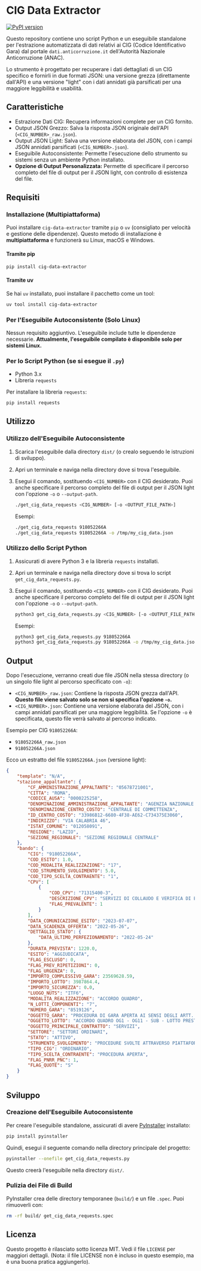 # CIG Data Extractor

[![PyPI version](https://badge.fury.io/py/cig-data-extractor.svg)](https://badge.fury.io/py/cig-data-extractor)

Questo repository contiene uno script Python e un eseguibile standalone per l'estrazione automatizzata di dati relativi ai CIG (Codice Identificativo Gara) dal portale `dati.anticorruzione.it` dell'Autorità Nazionale Anticorruzione (ANAC).

Lo strumento è progettato per recuperare i dati dettagliati di un CIG specifico e fornirli in due formati JSON: una versione grezza (direttamente dall'API) e una versione "light" con i dati annidati già parsificati per una maggiore leggibilità e usabilità.

## Caratteristiche

* Estrazione Dati CIG: Recupera informazioni complete per un CIG fornito.
* Output JSON Grezzo: Salva la risposta JSON originale dell'API (`<CIG_NUMBER>_raw.json`).
* Output JSON Light: Salva una versione elaborata del JSON, con i campi JSON annidati parsificati (`<CIG_NUMBER>.json`).
* Eseguibile Autoconsistente: Permette l'esecuzione dello strumento su sistemi senza un ambiente Python installato.
* **Opzione di Output Personalizzata:** Permette di specificare il percorso completo del file di output per il JSON light, con controllo di esistenza del file.

## Requisiti

### Installazione (Multipiattaforma)

Puoi installare `cig-data-extractor` tramite `pip` o `uv` (consigliato per velocità e gestione delle dipendenze). Questo metodo di installazione è **multipiattaforma** e funzionerà su Linux, macOS e Windows.

#### Tramite pip

```bash
pip install cig-data-extractor
```

#### Tramite uv

Se hai `uv` installato, puoi installare il pacchetto come un tool:

```bash
uv tool install cig-data-extractor
```

### Per l'Eseguibile Autoconsistente (Solo Linux)

Nessun requisito aggiuntivo. L'eseguibile include tutte le dipendenze necessarie. **Attualmente, l'eseguibile compilato è disponibile solo per sistemi Linux.**

### Per lo Script Python (se si esegue il `.py`)

* Python 3.x
* Libreria `requests`

Per installare la libreria `requests`:

```bash
pip install requests
```

## Utilizzo

### Utilizzo dell'Eseguibile Autoconsistente

1. Scarica l'eseguibile dalla directory `dist/` (o crealo seguendo le istruzioni di sviluppo).
2. Apri un terminale e naviga nella directory dove si trova l'eseguibile.
3. Esegui il comando, sostituendo `<CIG_NUMBER>` con il CIG desiderato. Puoi anche specificare il percorso completo del file di output per il JSON light con l'opzione `-o` o `--output-path`.

    ```bash
    ./get_cig_data_requests <CIG_NUMBER> [-o <OUTPUT_FILE_PATH>]
    ```

    Esempi:
    ```bash
    ./get_cig_data_requests 918052266A
    ./get_cig_data_requests 918052266A -o /tmp/my_cig_data.json
    ```

### Utilizzo dello Script Python

1. Assicurati di avere Python 3 e la libreria `requests` installati.
2. Apri un terminale e naviga nella directory dove si trova lo script `get_cig_data_requests.py`.
3. Esegui il comando, sostituendo `<CIG_NUMBER>` con il CIG desiderato. Puoi anche specificare il percorso completo del file di output per il JSON light con l'opzione `-o` o `--output-path`.

    ```bash
    python3 get_cig_data_requests.py <CIG_NUMBER> [-o <OUTPUT_FILE_PATH>]
    ```

    Esempi:

    ```bash
    python3 get_cig_data_requests.py 918052266A
    python3 get_cig_data_requests.py 918052266A -o /tmp/my_cig_data.json
    ```

## Output

Dopo l'esecuzione, verranno creati due file JSON nella stessa directory (o un singolo file light al percorso specificato con `-o`):

* `<CIG_NUMBER>_raw.json`: Contiene la risposta JSON grezza dall'API. **Questo file viene salvato solo se non si specifica l'opzione `-o`.**
* `<CIG_NUMBER>.json`: Contiene una versione elaborata del JSON, con i campi annidati parsificati per una maggiore leggibilità. Se l'opzione `-o` è specificata, questo file verrà salvato al percorso indicato.

Esempio per CIG `918052266A`:

* `918052266A_raw.json`
* `918052266A.json`

Ecco un estratto del file `918052266A.json` (versione light):

```json
{
    "template": "N/A",
    "stazione_appaltante": {
        "CF_AMMINISTRAZIONE_APPALTANTE": "05678721001",
        "CITTA": "ROMA",
        "CODICE_AUSA": "0000225258",
        "DENOMINAZIONE_AMMINISTRAZIONE_APPALTANTE": "AGENZIA NAZIONALE PER L ATTRAZIONE DEGLI INVESTIMENTI E LO SVILUPPO D IMPRESA S.P.A.",
        "DENOMINAZIONE_CENTRO_COSTO": "CENTRALE DI COMMITTENZA",
        "ID_CENTRO_COSTO": "33986B12-6680-4F38-AE62-C734375E3060",
        "INDIRIZZO": "VIA CALABRIA 46",
        "ISTAT_COMUNE": "012058091",
        "REGIONE": "LAZIO",
        "SEZIONE_REGIONALE": "SEZIONE REGIONALE CENTRALE"
    },
    "bando": {
        "CIG": "918052266A",
        "COD_ESITO": 1.0,
        "COD_MODALITA_REALIZZAZIONE": "17",
        "COD_STRUMENTO_SVOLGIMENTO": 5.0,
        "COD_TIPO_SCELTA_CONTRAENTE": "1",
        "CPV": [
            {
                "COD_CPV": "71315400-3",
                "DESCRIZIONE_CPV": "SERVIZI DI COLLAUDO E VERIFICA DI EDIFICI",
                "FLAG_PREVALENTE": 1
            }
        ],
        "DATA_COMUNICAZIONE_ESITO": "2023-07-07",
        "DATA_SCADENZA_OFFERTA": "2022-05-26",
        "DETTAGLIO_STATO": {
            "DATA_ULTIMO_PERFEZIONAMENTO": "2022-05-24"
        },
        "DURATA_PREVISTA": 1220.0,
        "ESITO": "AGGIUDICATA",
        "FLAG_ESCLUSO": 0,
        "FLAG_PREV_RIPETIZIONI": 0,
        "FLAG_URGENZA": 0,
        "IMPORTO_COMPLESSIVO_GARA": 23569628.59,
        "IMPORTO_LOTTO": 3987864.4,
        "IMPORTO_SICUREZZA": 0.0,
        "LUOGO_NUTS": "ITF6",
        "MODALITA_REALIZZAZIONE": "ACCORDO QUADRO",
        "N_LOTTI_COMPONENTI": "7",
        "NUMERO_GARA": "8519126",
        "OGGETTO_GARA": "PROCEDURA DI GARA APERTA AI SENSI DEGLI ARTT. 54 E 60 DEL D.LGS. N. 50/2016, DA REALIZZARSI MEDIANTE PIATTAFORMA TELEMATICA, PER LA CONCLUSIONE DI ACCORDI QUADRO CON PIU’ OPERATORI ECONOMICI PER L’AFFIDAMENTO DI LAVORI (OG1 – OG11) E SERVIZI DI INGEGNERIA E ARCHITETTURA (E.21 – E.06 – S.03 – IA.02 – IA.04) PER LA NUOVA EDIFICAZIONE, RISTRUTTURAZIONE E RIQUALIFICAZIONE DI EDIFICI PUBBLICI RESIDENZIALI E NON.",
        "OGGETTO_LOTTO": "ACCORDO QUADRO OG1 - OG11 - SUB - LOTTO PRESTAZIONALE 1 – SERVIZI DI DI COLLAUDO - LOTTO GEOGRAFICO: CALABRIA - SICILIA",
        "OGGETTO_PRINCIPALE_CONTRATTO": "SERVIZI",
        "SETTORE": "SETTORI ORDINARI",
        "STATO": "ATTIVO",
        "STRUMENTO_SVOLGIMENTO": "PROCEDURE SVOLTE ATTRAVERSO PIATTAFORME TELEMATICHE DI NEGOZIAZIONE ART.58",
        "TIPO_CIG": "ORDINARIO",
        "TIPO_SCELTA_CONTRAENTE": "PROCEDURA APERTA",
        "FLAG_PNRR_PNC": 1,
        "FLAG_QUOTE": "S"
    }
}
```

## Sviluppo

### Creazione dell'Eseguibile Autoconsistente

Per creare l'eseguibile standalone, assicurati di avere [PyInstaller](https://pyinstaller.org/) installato:

```bash
pip install pyinstaller
```

Quindi, esegui il seguente comando nella directory principale del progetto:

```bash
pyinstaller --onefile get_cig_data_requests.py
```

Questo creerà l'eseguibile nella directory `dist/`.

### Pulizia dei File di Build

PyInstaller crea delle directory temporanee (`build/`) e un file `.spec`. Puoi rimuoverli con:

```bash
rm -rf build/ get_cig_data_requests.spec
```

## Licenza

Questo progetto è rilasciato sotto licenza MIT. Vedi il file `LICENSE` per maggiori dettagli. (Nota: il file LICENSE non è incluso in questo esempio, ma è una buona pratica aggiungerlo).